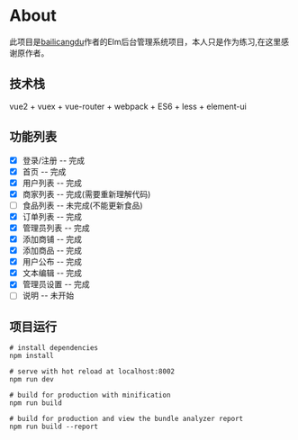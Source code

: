 # About

此项目是[bailicangdu](https://github.com/bailicangdu/vue2-manage)作者的Elm后台管理系统项目，本人只是作为练习,在这里感谢原作者。

## 技术栈
vue2 + vuex + vue-router + webpack + ES6 + less + element-ui

## 功能列表

- [x] 登录/注册 -- 完成
- [x] 首页 -- 完成
- [x] 用户列表 -- 完成
- [x] 商家列表 -- 完成(需要重新理解代码)
- [ ] 食品列表 -- 未完成(不能更新食品)
- [x] 订单列表 -- 完成
- [x] 管理员列表 -- 完成
- [x] 添加商铺 -- 完成
- [x] 添加商品 -- 完成
- [x] 用户公布 -- 完成
- [x] 文本编辑 -- 完成
- [x] 管理员设置 -- 完成
- [ ] 说明 -- 未开始

## 项目运行
```
# install dependencies
npm install

# serve with hot reload at localhost:8002
npm run dev

# build for production with minification
npm run build

# build for production and view the bundle analyzer report
npm run build --report
```



